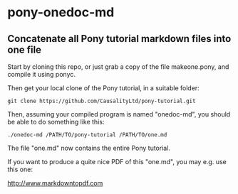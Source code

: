 # pony-onedoc-md
## Concatenate all Pony tutorial markdown files into one file

Start by cloning this repo, or just grab a copy of the file makeone.pony,
and compile it using ponyc.

Then get your local clone of the Pony tutorial, in a suitable folder:
```
git clone https://github.com/CausalityLtd/pony-tutorial.git
```

Then, assuming your compiled program is named "onedoc-md", you should be able to do something like this:
```
./onedoc-md /PATH/TO/pony-tutorial /PATH/TO/one.md
```
The file "one.md" now contains the entire Pony tutorial.

If you want to produce a quite nice PDF of this "one.md", you may e.g. use this one:

http://www.markdowntopdf.com